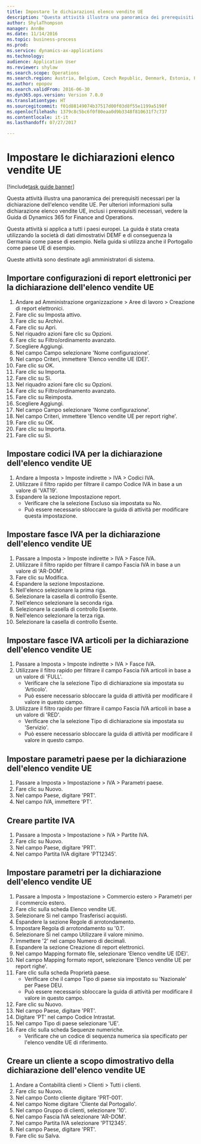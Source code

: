 ```yaml
--- 
title: Impostare le dichiarazioni elenco vendite UE
description: "Questa attività illustra una panoramica dei prerequisiti necessari per la dichiarazione dell'elenco vendite UE."
author: ShylaThompson
manager: AnnBe
ms.date: 11/14/2016
ms.topic: business-process
ms.prod: 
ms.service: dynamics-ax-applications
ms.technology: 
audience: Application User
ms.reviewer: shylaw
ms.search.scope: Operations
ms.search.region: Austria, Belgium, Czech Republic, Denmark, Estonia, Finland, France, Germany, Hungary, Ireland, Italy, Latvia, Lithuania, Netherlands, Poland, Spain, Sweden, United Kingdom
ms.author: epopov
ms.search.validFrom: 2016-06-30
ms.dyn365.ops.version: Version 7.0.0
ms.translationtype: HT
ms.sourcegitcommit: f01d88149074b37517d00f03d8f55e1199a5198f
ms.openlocfilehash: 1379c8c5bc6f0f80eaa0d9b3348f810631f7c737
ms.contentlocale: it-it
ms.lasthandoff: 07/27/2017

---
```

# <a name="set-up-eu-sales-list-reporting"></a>Impostare le dichiarazioni elenco vendite UE

[!include[task guide banner](../../includes/task-guide-banner.md)]

Questa attività illustra una panoramica dei prerequisiti necessari per la dichiarazione dell'elenco vendite UE. Per ulteriori informazioni sulla dichiarazione elenco vendite UE, inclusi i prerequisiti necessari, vedere la Guida di Dynamics 365 for Finance and Operations.

Questa attività si applica a tutti i paesi europei. La guida è stata creata utilizzando la società di dati dimostrativi DEMF e di conseguenza la Germania come paese di esempio. Nella guida si utilizza anche il Portogallo come paese UE di esempio.

Queste attività sono destinate agli amministratori di sistema.


## <a name="import-electronic-reporting-configurations-for-eu-sales-list-reporting"></a>Importare configurazioni di report elettronici per la dichiarazione dell'elenco vendite UE
1. Andare ad Amministrazione organizzazione > Aree di lavoro > Creazione di report elettronici.
2. Fare clic su Imposta attivo.
3. Fare clic su Archivi.
4. Fare clic su Apri.
5. Nel riquadro azioni fare clic su Opzioni.
6. Fare clic su Filtro/ordinamento avanzato.
7. Scegliere Aggiungi.
8. Nel campo Campo selezionare 'Nome configurazione'.
9. Nel campo Criteri, immettere 'Elenco vendite UE (DE)'.
10. Fare clic su OK.
11. Fare clic su Importa.
12. Fare clic su Sì.
13. Nel riquadro azioni fare clic su Opzioni.
14. Fare clic su Filtro/ordinamento avanzato.
15. Fare clic su Reimposta.
16. Scegliere Aggiungi.
17. Nel campo Campo selezionare 'Nome configurazione'.
18. Nel campo Criteri, immettere 'Elenco vendite UE per report righe'.
19. Fare clic su OK.
20. Fare clic su Importa.
21. Fare clic su Sì.

## <a name="set-up-sales-tax-codes-for-eu-sales-list-reporting"></a>Impostare codici IVA per la dichiarazione dell'elenco vendite UE
1. Andare a Imposta > Imposte indirette > IVA > Codici IVA.
2. Utilizzare il filtro rapido per filtrare il campo Codice IVA in base a un valore di 'VAT19'.
3. Espandere la sezione Impostazione report.
    * Verificare che la selezione Escluso sia impostata su No.  
    * Può essere necessario sbloccare la guida di attività per modificare questa impostazione.  

## <a name="set-up-sales-tax-groups-for-eu-sales-list-reporting"></a>Impostare fasce IVA per la dichiarazione dell'elenco vendite UE
1. Passare a Imposta > Imposte indirette > IVA > Fasce IVA.
2. Utilizzare il filtro rapido per filtrare il campo Fascia IVA in base a un valore di 'AR-DOM'.
3. Fare clic su Modifica.
4. Espandere la sezione Impostazione.
5. Nell'elenco selezionare la prima riga.
6. Selezionare la casella di controllo Esente.
7. Nell'elenco selezionare la seconda riga.
8. Selezionare la casella di controllo Esente.
9. Nell'elenco selezionare la terza riga.
10. Selezionare la casella di controllo Esente.

## <a name="set-up-item-sales-tax-groups-for-eu-sales-list-reporting"></a>Impostare fasce IVA articoli per la dichiarazione dell'elenco vendite UE
1. Passare a Imposta > Imposte indirette > IVA > Fasce IVA.
2. Utilizzare il filtro rapido per filtrare il campo Fascia IVA articoli in base a un valore di 'FULL'.
    * Verificare che la selezione Tipo di dichiarazione sia impostata su 'Articolo'.  
    * Può essere necessario sbloccare la guida di attività per modificare il valore in questo campo.  
3. Utilizzare il filtro rapido per filtrare il campo Fascia IVA articoli in base a un valore di 'RED'.
    * Verificare che la selezione Tipo di dichiarazione sia impostata su 'Servizio'.  
    * Può essere necessario sbloccare la guida di attività per modificare il valore in questo campo.  

## <a name="set-up-countryregion-parameters-for-eu-sales-list-reporting"></a>Impostare parametri paese per la dichiarazione dell'elenco vendite UE
1. Passare a Imposta > Impostazione > IVA > Parametri paese.
2. Fare clic su Nuovo.
3. Nel campo Paese, digitare 'PRT'.
4. Nel campo IVA, immettere 'PT'.

## <a name="create-tax-exempt-numbers"></a>Creare partite IVA
1. Passare a Imposta > Impostazione > IVA > Partite IVA.
2. Fare clic su Nuovo.
3. Nel campo Paese, digitare 'PRT'.
4. Nel campo Partita IVA digitare 'PT12345'.

## <a name="set-up-eu-sales-list-reporting-parameters"></a>Impostare parametri per la dichiarazione dell'elenco vendite UE
1. Passare a Imposta > Impostazione > Commercio estero > Parametri per il commercio estero.
2. Fare clic sulla scheda Elenco vendite UE.
3. Selezionare Sì nel campo Trasferisci acquisti.
4. Espandere la sezione Regole di arrotondamento.
5. Impostare Regola di arrotondamento su '0.1'.
6. Selezionare Sì nel campo Utilizzare il valore minimo.
7. Immettere '2' nel campo Numero di decimali.
8. Espandere la sezione Creazione di report elettronici.
9. Nel campo Mapping formato file, selezionare 'Elenco vendite UE (DE)'.
10. Nel campo Mapping formato report, selezionare 'Elenco vendite UE per report righe'.
11. Fare clic sulla scheda Proprietà paese.
    * Verificare che il campo Tipo di paese sia impostato su 'Nazionale' per Paese DEU.  
    * Può essere necessario sbloccare la guida di attività per modificare il valore in questo campo.  
12. Fare clic su Nuovo.
13. Nel campo Paese, digitare 'PRT'.
14. Digitare 'PT' nel campo Codice Intrastat.
15. Nel campo Tipo di paese selezionare 'UE'.
16. Fare clic sulla scheda Sequenze numeriche.
    * Verificare che un codice di sequenza numerica sia specificato per l'elenco vendite UE di riferimento.  

## <a name="create-a-customer-for-eu-sales-list-reporting-demo-purposes"></a>Creare un cliente a scopo dimostrativo della dichiarazione dell'elenco vendite UE
1. Andare a Contabilità clienti > Clienti > Tutti i clienti.
2. Fare clic su Nuovo.
3. Nel campo Conto cliente digitare 'PRT-001'.
4. Nel campo Nome digitare 'Cliente dal Portogallo'.
5. Nel campo Gruppo di clienti, selezionare '10'.
6. Nel campo Fascia IVA selezionare 'AR-DOM'.
7. Nel campo Partita IVA selezionare 'PT12345'.
8. Nel campo Paese, digitare 'PRT'.
9. Fare clic su Salva.


